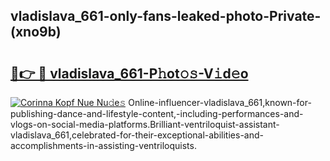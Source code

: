## vladislava_661-only-fans​-leaked-photo​-Private-(xno9b)


# <h2><a href="https://mediaupload.pro?title=vladislava_661&ref=git">🔗👉 🔴 vladislava_661-P𝚑ot𝚘𝚜-V𝚒d𝚎o</a></h2>

[![Corinna Kopf Nue Nu𝚍e𝚜](https://i.imgur.com/0qMVB7G.gif)](https://mediaupload.pro?title=vladislava_661&ref=git)
Online-influencer-vladislava_661,known-for-publishing-dance-and-lifestyle-content,-including-performances-and-vlogs-on-social-media-platforms.Brilliant-ventriloquist-assistant-vladislava_661,celebrated-for-their-exceptional-abilities-and-accomplishments-in-assisting-ventriloquists.  